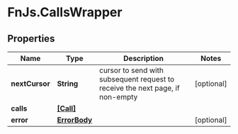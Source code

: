 # FnJs.CallsWrapper

## Properties
Name | Type | Description | Notes
------------ | ------------- | ------------- | -------------
**nextCursor** | **String** | cursor to send with subsequent request to receive the next page, if non-empty | [optional] 
**calls** | [**[Call]**](Call.md) |  | 
**error** | [**ErrorBody**](ErrorBody.md) |  | [optional] 


